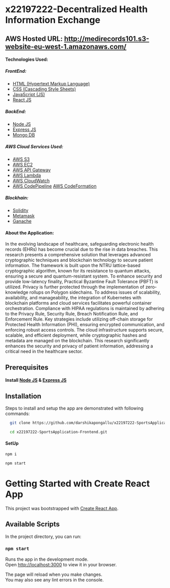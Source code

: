 # x22197222-Decentralized Health Information Exchange 

## AWS Hosted URL: http://medirecords101.s3-website-eu-west-1.amazonaws.com/
  
#### Technologies Used:
##### FrontEnd:
- [HTML (Hypertext Markup Language)](https://html.com/)
- [CSS (Cascading Style Sheets)](https://www.w3.org/Style/CSS/Overview.en.html)
- [JavaScript (JS)](https://www.w3schools.com/js/js_intro.asp)
- [React JS](https://react.dev/learn)
##### BackEnd:
- [Node JS](https://nodejs.org/docs/latest/api/)
- [Express JS](https://expressjs.com/en/starter/installing.html)
- [Mongo DB](https://www.mongodb.com/docs/)

##### AWS Cloud Services Used:
- [AWS S3](https://docs.aws.amazon.com/AmazonS3/latest/userguide/Welcome.html)
- [AWS EC2](https://docs.aws.amazon.com/ec2/)
- [AWS API Gateway](https://docs.aws.amazon.com/apigateway/latest/developerguide/welcome.html)
- [AWS Lambda](https://docs.aws.amazon.com/lambda/latest/dg/welcome.html)
- [AWS CloudWatch](https://docs.aws.amazon.com/AmazonCloudWatch/latest/monitoring/WhatIsCloudWatch.html)
- [AWS CodePipeline](https://docs.aws.amazon.com/codepipeline/latest/userguide/welcome.html)
  [AWS CodeFormation](https://docs.aws.amazon.com/AWSCloudFormation/latest/UserGuide/GettingStarted.html)

 ##### Blockhain:
- [Solidity](https://docs.soliditylang.org/en/v0.8.26/)
- [Metamask](https://docs.metamask.io/)
- [Ganache](https://archive.trufflesuite.com/docs/ganache/)

  
#### About the Application: 
In the evolving landscape of healthcare, safeguarding electronic health records (EHRs) has become crucial due to the rise in data breaches. This research presents a comprehensive solution that leverages advanced cryptographic techniques and blockchain technology to secure patient information. The framework is built upon the NTRU lattice-based cryptographic algorithm, known for its resistance to quantum attacks, ensuring a secure and quantum-resistant system. To enhance security and provide low-latency finality, Practical Byzantine Fault Tolerance (PBFT) is utilized. Privacy is further protected through the implementation of zero-knowledge rollups on Polygon sidechains. To address issues of scalability, availability, and manageability, the integration of Kubernetes with blockchain platforms and cloud services facilitates powerful container orchestration. Compliance with HIPAA regulations is maintained by adhering to the Privacy Rule, Security Rule, Breach Notification Rule, and Enforcement Rule. Key strategies include utilizing off-chain storage for Protected Health Information (PHI), ensuring encrypted communication, and enforcing robust access controls. The cloud infrastructure supports secure, scalable, and efficient deployment, while cryptographic hashes and metadata are managed on the blockchain. This research significantly enhances the security and privacy of patient information, addressing a critical need in the healthcare sector.

## Prerequisites

#### Install [Node JS](https://nodejs.org/docs/latest/api/) & [Express JS](https://expressjs.com/en/starter/installing.html)

## Installation

Steps to install and setup the app are demonstrated with following commands:
```bash
  git clone https://github.com/darshikapongallu/x22197222-SportsApplication-Frontend.git
```
```bash
  cd x22197222-SportsApplication-Frontend.git
```
#### SetUp
```bash
npm i
```
```bash
npm start
```

# Getting Started with Create React App

This project was bootstrapped with [Create React App](https://github.com/facebook/create-react-app).

## Available Scripts

In the project directory, you can run:

### `npm start`

Runs the app in the development mode.\
Open [http://localhost:3000](http://localhost:3000) to view it in your browser.

The page will reload when you make changes.\
You may also see any lint errors in the console.
